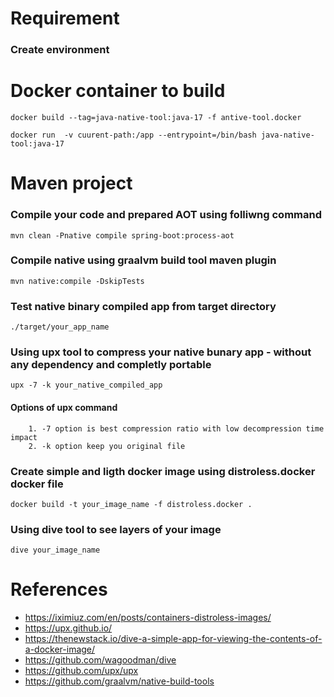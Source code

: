 # Requirement

### Create environment

# Docker container to build

    docker build --tag=java-native-tool:java-17 -f antive-tool.docker
    
    docker run  -v cuurent-path:/app --entrypoint=/bin/bash java-native-tool:java-17

# Maven project

### Compile your code and prepared AOT using folliwng command

    mvn clean -Pnative compile spring-boot:process-aot

### Compile native using graalvm build tool maven plugin

    mvn native:compile -DskipTests

### Test native binary compiled app from target directory

    ./target/your_app_name

### Using upx tool to compress your native bunary app - without any dependency and completly portable

    upx -7 -k your_native_compiled_app

#### Options of upx command

        1. -7 option is best compression ratio with low decompression time impact 
        2. -k option keep you original file

### Create simple and ligth docker image using **distroless.docker** docker file

    docker build -t your_image_name -f distroless.docker .

### Using dive tool to see layers of your image

    dive your_image_name

# References

* https://iximiuz.com/en/posts/containers-distroless-images/
* https://upx.github.io/
* https://thenewstack.io/dive-a-simple-app-for-viewing-the-contents-of-a-docker-image/
* https://github.com/wagoodman/dive
* https://github.com/upx/upx
* https://github.com/graalvm/native-build-tools

